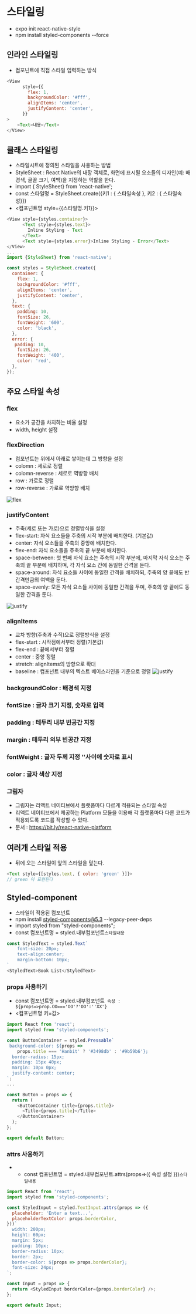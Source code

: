 # 스타일링

- expo init react-native-style
- npm install styled-components --force


## 인라인 스타일링
- 컴포넌트에 직접 스타일 입력하는 방식
```js
<View
      style={{
        flex: 1,
        backgroundColor: '#fff',
        alignItems: 'center',
        justifyContent: 'center',
      }}
> 
    <Text>내용</Text> 
</View>
```

## 클래스 스타일링
- 스타일시트에 정의된 스타일을 사용하는 방법
- StyleSheet : React Native의 내장 객체로, 화면에 표시될 요소들의 디자인(예: 배경색, 글꼴 크기, 여백)을 지정하는 역할을 한다.
- import { StyleSheet} from 'react-native';
- const 스타일명 = StyleSheet.create({키1 : { 스타일속성 }, 키2 : { 스타일속성}})
- <컴포넌트명 style={{스타일명.키1}}>
```js
<View style={styles.container}>
      <Text style={styles.text}>
        Inline Styling - Text
      </Text>
      <Text style={styles.error}>Inline Styling - Error</Text>
</View>
...
import {StyleSheet} from 'react-native';

const styles = StyleSheet.create({
  container: {
    flex: 1,
    backgroundColor: '#fff',
    alignItems: 'center',
    justifyContent: 'center',
  },
  text: {
    padding: 10,
    fontSize: 26,
    fontWeight: '600',
    color: 'black',
  },
  error: {
   padding: 10,
    fontSize: 26,
    fontWeight: '400',
    color: 'red',
  },
});

```

## 주요 스타일 속성

### flex 
- 요소가 공간을 차지하는 비율 설정
- width, height 설정

### flexDirection
- 컴포넌트는 위에서 아래로 쌓이는데 그 방향을 설정
- colomn : 세로로 정렬
- colomn-reverse : 세로로 역방향 배치
- row : 가로로 정렬
- row-reverse : 가로로 역방향 배치

![flex](../img/flex.png)

### justifyContent 
- 주축(세로 또는 가로)으로 정렬방식을 설정
- flex-start: 자식 요소들을 주축의 시작 부분에 배치한다. (기본값)
- center: 자식 요소들을 주축의 중앙에 배치한다.
- flex-end: 자식 요소들을 주축의 끝 부분에 배치한다.
- space-between: 첫 번째 자식 요소는 주축의 시작 부분에, 마지막 자식 요소는 주축의 끝 부분에 배치하며, 각 자식 요소 간에 동일한 간격을 둔다.
- space-around: 자식 요소들 사이에 동일한 간격을 배치하되, 주축의 양 끝에도 반 간격만큼의 여백을 둔다.
- space-evenly: 모든 자식 요소들 사이에 동일한 간격을 두며, 주축의 양 끝에도 동일한 간격을 둔다.

![justify](../img/justify.jfif)

### alignItems 
- 교차 방향(주축과 수직)으로 정렬방식을 설정
- flex-start : 시작점에서부터 정렬(기본값)
- flex-end : 끝에서부터 정렬
- center : 중앙 정렬
- stretch: alignItems의 방향으로 확대
- baseline : 컴포넌트 내부의 텍스트 베이스라인을 기준으로 정렬
![justify](../img/align.jpg)

### backgroundColor : 배경색 지정
### fontSize : 글자 크기 지정, 숫자로 입력 
### padding : 테두리 내부 빈공간 지정
### margin : 테두리 외부 빈공간 지정
### fontWeight : 글자 두께 지정 ''사이에 숫자로 표시
### color : 글자 색상 지정
### 그림자
- 그림자는 리액트 네이티브에서 플랫폼마다 다르게 적용되는 스타일 속성
- 리액트 네이티브에서 제공하는 Platform 모듈을 이용해 각 플랫폼마다 다른 코드가 적용되도록 코드를 작성할 수 있다.
- 문서 : https://bit.ly/react-native-platform



## 여러개 스타일 적용
- 뒤에 오는 스타일이 앞의 스타일을 덮는다.
```js
<Text style={[styles.text, { color: 'green' }]}> 
// green 이 표현된다
```

## Styled-component
- 스타일이 적용된 컴포넌트
- npm install styled-components@5.3 --legacy-peer-deps
- import styled from "styled-components";
- const 컴포넌트명 = styled.내부컴포넌트`스타일내용`
```js
const StyledText = styled.Text`
    font-size: 20px;
    text-align:center;
    margin-bottom: 10px;
`
<StyledText>Book List</StyledText>
```
### props 사용하기
- const 컴포넌트명 = styled.내부컴포넌트` 속성 : ${props=>prop.OO==='OO'?'OO':''XX'}`
- <컴포넌트명 키=값>
```js
import React from 'react';
import styled from 'styled-components';

const ButtonContainer = styled.Pressable`
 background-color: ${props =>
    props.title === 'Hanbit' ? '#3498db' : '#9b59b6'};
  border-radius: 15px;
  padding: 15px 40px;
  margin: 10px 0px;
  justify-content: center;
`;
...

const Button = props => {
  return (
    <ButtonContainer title={props.title}>
      <Title>{props.title}</Title>
    </ButtonContainer>
  );
};

export default Button;
```
### attrs 사용하기
- - const 컴포넌트명 = styled.내부컴포넌트.attrs(props=>({ 속성 설정 }))`스타일내용`

```js
import React from 'react';
import styled from 'styled-components';

const StyledInput = styled.TextInput.attrs(props => ({
  placeholder: 'Enter a text...',
  placeholderTextColor: props.borderColor,
}))`
  width: 200px;
  height: 60px;
  margin: 5px;
  padding: 10px;
  border-radius: 10px;
  border: 2px;
  border-color: ${props => props.borderColor};
  font-size: 24px;
`;

const Input = props => {
  return <StyledInput borderColor={props.borderColor} />;
};

export default Input;
```
